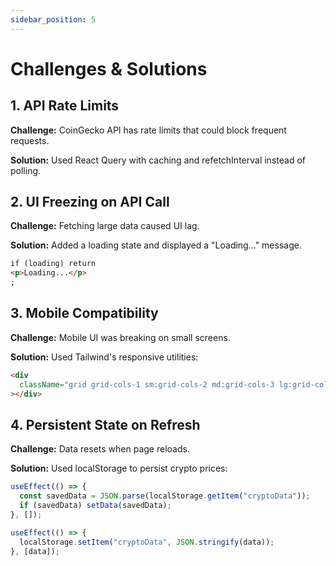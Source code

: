 ```yaml
---
sidebar_position: 5
---
```


# Challenges & Solutions

## 1. API Rate Limits

**Challenge:** CoinGecko API has rate limits that could block frequent requests.

**Solution:** Used React Query with caching and refetchInterval instead of polling.

## 2. UI Freezing on API Call

**Challenge:** Fetching large data caused UI lag.

**Solution:** Added a loading state and displayed a "Loading..." message.

```html
if (loading) return
<p>Loading...</p>
;
```

## 3. Mobile Compatibility

**Challenge:** Mobile UI was breaking on small screens.

**Solution:** Used Tailwind's responsive utilities:

```html
<div
  className="grid grid-cols-1 sm:grid-cols-2 md:grid-cols-3 lg:grid-cols-4"
></div>
```

## 4. Persistent State on Refresh

**Challenge:** Data resets when page reloads.

**Solution:** Used localStorage to persist crypto prices:

```js
useEffect(() => {
  const savedData = JSON.parse(localStorage.getItem("cryptoData"));
  if (savedData) setData(savedData);
}, []);

useEffect(() => {
  localStorage.setItem("cryptoData", JSON.stringify(data));
}, [data]);
```
